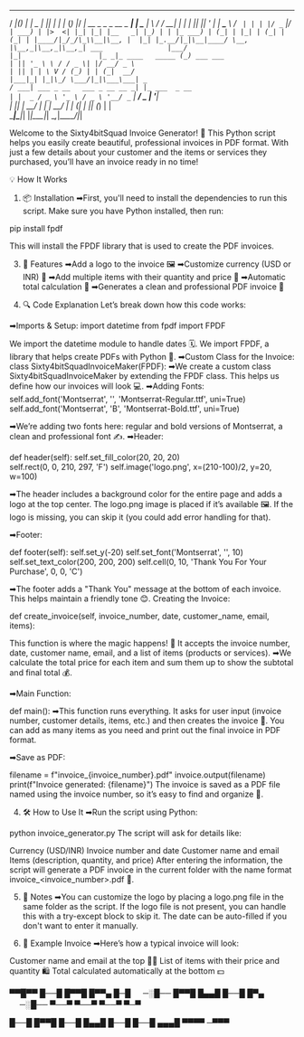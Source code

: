    ____  _      _         _  _   _     _ _   ____                        _ 
  / ___|(_)_  _| |_ _   _| || | | |__ (_) |_/ ___|  __ _ _   _  __ _  __| |
  \___ \| \ \/ / __| | | | || |_| '_ \| | __\___ \ / _` | | | |/ _` |/ _` |
   ___) | |>  <| |_| |_| |__   _| |_) | | |_ ___) | (_| | |_| | (_| | (_| |
  |____/|_/_/\_\\__|\__, |  |_| |_.__/|_|\__|____/ \__, |\__,_|\__,_|\__,_|
 ___                |___/                             |_|                  
|_ _|_ ____   _____ (_) ___ ___                                            
 | || '_ \ \ / / _ \| |/ __/ _ \                                           
 | || | | \ V / (_) | | (_|  __/                                           
|___|_| |_|\_/ \___/|_|\___\___| _                                         
 / ___| ___ _ __   ___ _ __ __ _| |_ ___  _ __                             
| |  _ / _ \ '_ \ / _ \ '__/ _` | __/ _ \| '__|                            
| |_| |  __/ | | |  __/ | | (_| | || (_) | |                               
 \____|\___|_| |_|\___|_|  \__,_|\__\___/|_|       

 
Welcome to the Sixty4bitSquad Invoice Generator! 🎉 This Python script helps you easily create beautiful, professional invoices in PDF format. With just a few details about your customer and the items or services they purchased, you’ll have an invoice ready in no time!

💡 How It Works
1. 📦 Installation
➡First, you'll need to install the dependencies to run this script. Make sure you have Python installed, then run:

pip install fpdf

This will install the FPDF library that is used to create the PDF invoices.

3. 🚀 Features
➡Add a logo to the invoice 🖼️
➡Customize currency (USD or INR) 💸
➡Add multiple items with their quantity and price 🛒
➡Automatic total calculation 🔢
➡Generates a clean and professional PDF invoice 📄

4. 🔍 Code Explanation
Let’s break down how this code works:

➡Imports & Setup: import datetime
from fpdf import FPDF

We import the datetime module to handle dates 🗓️.
We import FPDF, a library that helps create PDFs with Python 📄.
➡Custom Class for the Invoice: class Sixty4bitSquadInvoiceMaker(FPDF):
➡We create a custom class Sixty4bitSquadInvoiceMaker by extending the FPDF class. This helps us define how our invoices will look 💻.
➡Adding Fonts: self.add_font('Montserrat', '', 'Montserrat-Regular.ttf', uni=True)
self.add_font('Montserrat', 'B', 'Montserrat-Bold.ttf', uni=True)

➡We’re adding two fonts here: regular and bold versions of Montserrat, a clean and professional font ✍️.
➡Header:

def header(self):
    self.set_fill_color(20, 20, 20)  
    self.rect(0, 0, 210, 297, 'F')
    self.image('logo.png', x=(210-100)/2, y=20, w=100)
    
➡The header includes a background color for the entire page and adds a logo at the top center. The logo.png image is placed if it’s available 🖼️.
If the logo is missing, you can skip it (you could add error handling for that).

➡Footer:

def footer(self):
    self.set_y(-20)
    self.set_font('Montserrat', '', 10)
    self.set_text_color(200, 200, 200)
    self.cell(0, 10, 'Thank You For Your Purchase', 0, 0, 'C')
    
➡The footer adds a "Thank You" message at the bottom of each invoice. This helps maintain a friendly tone 😊.
Creating the Invoice:


def create_invoice(self, invoice_number, date, customer_name, email, items):

This function is where the magic happens! 💫
It accepts the invoice number, date, customer name, email, and a list of items (products or services).
➡We calculate the total price for each item and sum them up to show the subtotal and final total 💰.

➡Main Function:

def main():
➡This function runs everything. It asks for user input (invoice number, customer details, items, etc.) and then creates the invoice 🎯.
You can add as many items as you need and print out the final invoice in PDF format.


➡Save as PDF:

filename = f"invoice_{invoice_number}.pdf"
invoice.output(filename)
print(f"Invoice generated: {filename}")
The invoice is saved as a PDF file named using the invoice number, so it’s easy to find and organize 📂.


4. 🛠️ How to Use It
➡Run the script using Python:

python invoice_generator.py
The script will ask for details like:

Currency (USD/INR)
Invoice number and date
Customer name and email
Items (description, quantity, and price)
After entering the information, the script will generate a PDF invoice in the current folder with the name format invoice_<invoice_number>.pdf 📄.

5. 📝 Notes
➡You can customize the logo by placing a logo.png file in the same folder as the script. If the logo file is not present, you can handle this with a try-except block to skip it.
The date can be auto-filled if you don't want to enter it manually.

7. 🌟 Example Invoice
➡Here’s how a typical invoice will look:

Customer name and email at the top 🧑‍💼
List of items with their price and quantity 🛍️
Total calculated automatically at the bottom 💵

▀▀█▀▀ █──█ █▀▀█ █▀▀▄ █─█ 　 
─░█── █▀▀█ █▄▄█ █──█ █▀▄ 　 
─░█── ▀──▀ ▀──▀ ▀──▀ ▀─▀ 　 

█──█ █▀▀█ █──█ 
█▄▄█ █──█ █──█ 
▄▄▄█ ▀▀▀▀ ─▀▀▀
            
